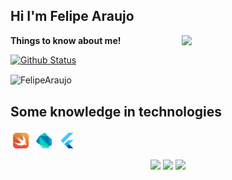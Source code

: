 <h2>Hi I'm Felipe Araujo</h2>

<img align='right' src="https://media.giphy.com/media/M9gbBd9nbDrOTu1Mqx/giphy.gif" width="230">

<summary><b>Things to know about me!</b> </summary>

[![Github Status](https://github-readme-stats.vercel.app/api?username=FelipeCostaAraujo&show_icons=true&title_color=fff&icon_color=79ff97&text_color=9f9f9f&bg_color=151515&hide=contribs,issues)](https://github.com/FelipeCostaAraujo/FelipeCostaAraujo)

<p><img align="center" src="https://github-readme-stats.vercel.app/api/top-langs?username=FelipeCostaAraujo&show_icons=true&title_color=fff&icon_color=79ff97&text_color=9f9f9f&bg_color=151515&locale=en&layout=compact" alt="FelipeAraujo" /></p>

## Some knowledge in technologies

<div>
<img alt="swift" src=".github/Swift.png" width="5%" style="vertical-align:top; margin:4px">
<img alt="dart" src=".github/Dart.svg" width="5%" style="vertical-align:top; margin:4px">
<img alt="flutter" src=".github/Flutter.svg" width="5%" style="vertical-align:top; margin:4px">
</div>

 <p align="center">
  <img src="https://komarev.com/ghpvc/?username=felipecostaaraujo&style=for-the-badge">
  <img src="https://img.shields.io/github/followers/felipecostaaraujo?style=for-the-badge">
  <img src="https://img.shields.io/github/stars/felipecostaaraujo?style=for-the-badge">
</p>



